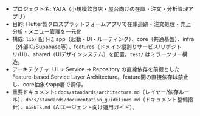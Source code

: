 - プロジェクト名: YATA（小規模飲食店・屋台向けの在庫・注文・分析管理アプリ）
- 目的: Flutter製クロスプラットフォームアプリで在庫追跡・注文処理・売上分析・メニュー管理を一元化
- 構成: `lib/` 配下に app（起動・DI・ルーティング）、core（共通基盤）、infra（外部IO/Supabase等）、features（ドメイン縦割りサービス/リポジトリ/UI）、shared（UIデザインシステム）を配置。`test/` はミラーツリー構造。
- アーキテクチャ: UI → Service → Repository の直線依存を前提とした Feature-based Service Layer Architecture。feature間の直接依存は禁止し、core抽象やapp層で調停。
- 重要ドキュメント: `docs/standards/architecture.md`（レイヤー/依存ルール）、`docs/standards/documentation_guidelines.md`（ドキュメント整備指針）、`AGENTS.md`（AIエージェント向け運用ガイド）。
